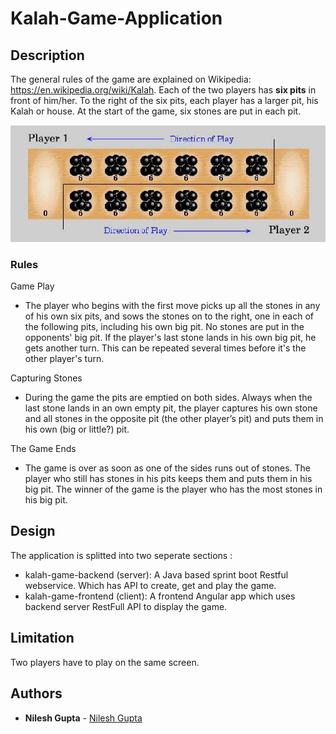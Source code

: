 # Kalah-Game-Application

## Description
 The general rules of the game are explained on Wikipedia: https://en.wikipedia.org/wiki/Kalah. Each of the two players has ​**​six pits​** in front of him/her. To the right of the six pits, each player has a larger pit, his Kalah or house. At the start of the game, six stones are put in each pit. 
 
 ![Kalah-Game](https://github.com/neelsgupta/kalah-game/blob/master/screenshot/KalahSampleBoard.JPG)
 
 
### Rules 
Game Play
- The player who begins with the first move picks up all the stones in any of his own six pits, and sows the stones on to the right, one in each of the following pits, including his own big pit. No stones are put in the opponents' big pit. If the player's last stone lands in his own big pit, he gets another turn. This can be repeated several times before it's the other player's turn. 
 
Capturing Stones
- During the game the pits are emptied on both sides. Always when the last stone lands in an own empty pit, the player captures his own stone and all stones in the opposite pit (the other player’s pit) and puts them in his own (big or little?) pit. 
 
The Game Ends
- The game is over as soon as one of the sides runs out of stones. The player who still has stones in his pits keeps them and puts them in his big pit. The winner of the game is the player who has the most stones in his big pit. 

## Design
The application is splitted into two seperate sections :
- kalah-game-backend (server): A Java based sprint boot Restful webservice. Which has API to create, get and play the game.
- kalah-game-frontend (client): A frontend Angular app which uses backend server RestFull API to display the game.

## Limitation
Two players have to play on the same screen.

## Authors
* **Nilesh Gupta** - [Nilesh Gupta](neeleshgupta077@gmail.com)
